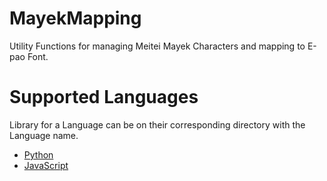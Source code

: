 # MayekMapping
Utility Functions for managing Meitei Mayek Characters and mapping to E-pao Font.   

# Supported Languages
Library for a Language can be on their corresponding directory with the Language name.   
 - [Python](https://github.com/GyanendroKh/MayekMapping/tree/master/python)
 - [JavaScript](https://github.com/GyanendroKh/MayekMapping/tree/master/javascript)
